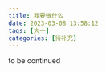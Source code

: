 ```yaml
---
title: 我要做什么
date: 2023-03-08 13:58:12
tags: [大一]
categories: [待补充]
---
```

to be continued
<!-- more -->

